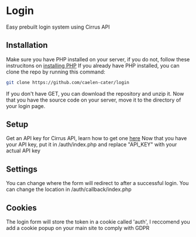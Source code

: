 # Login
Easy prebuilt login system using Cirrus API

## Installation
Make sure you have PHP installed on your server, if you do not, follow these instrucitons on [installing PHP](https://www.php.net/manual/en/install.php)
If you already have PHP installed, you can clone the repo by running this command:
```bash
git clone https://github.com/caelen-cater/login
```
If you don't have GET, you can download the repository and unzip it.
Now that you have the source code on your server, move it to the directory of your login page.

## Setup
Get an API key for Cirrus API, learn how to get one [here](https://api.cirrus.center/docs/hc/articles/3/14/11/api-keys)
Now that you have your API key, put it in /auth/index.php and replace "API_KEY" with your actual API key

## Settings
You can change where the form will redirect to after a successful login. You can change the location in /auth/callback/index.php

## Cookies
The login form will store the token in a cookie called 'auth', I reccomend you add a cookie popup on your main site to comply with GDPR
